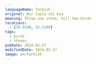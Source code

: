 ```yaml
---
languageName: Turkish
original: Bir taşla iki kuş
meaning: Throw one stone, kill two birds
locations:
  - [39.5548, 32.5100]
tags:
  - birds
  - stones
pubDate: 2024-02-27
modifiedDate: 2024-02-27
image: en/turkish
---
```

